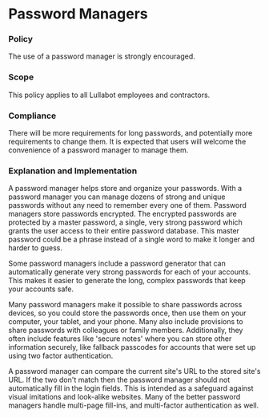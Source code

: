 # Password Managers

### Policy
The use of a password manager is strongly encouraged.

### Scope
This policy applies to all Lullabot employees and contractors.

### Compliance
There will be more requirements for long passwords, and potentially more requirements to change them. It is expected that users will welcome the convenience of a password manager to manage them.

### Explanation and Implementation
A password manager helps store and organize your passwords. With a password manager you can manage dozens of strong and unique passwords without any need to remember every one of them. Password managers store passwords encrypted. The encrypted passwords are protected by a master password, a single, very strong password which grants the user access to their entire password database. This master password could be a phrase instead of a single word to make it longer and harder to guess.

Some password managers include a password generator that can automatically generate very strong passwords for each of your accounts. This makes it easier to generate the long, complex passwords that keep your accounts safe.

Many password managers make it possible to share passwords across devices, so you could store the passwords once, then use them on your computer, your tablet, and your phone. Many also include provisions to share passwords with colleagues or family members. Additionally, they often include features like 'secure notes' where you can store other information securely, like fallback passcodes for accounts that were set up using two factor authentication.

A password manager can compare the current site's URL to the stored site's URL. If the two don't match then the password manager should not automatically fill in the login fields. This is intended as a safeguard against visual imitations and look-alike websites. Many of the better password managers handle multi-page fill-ins, and multi-factor authentication as well.